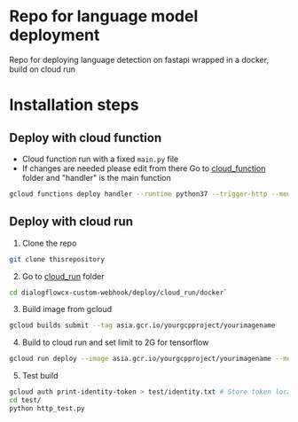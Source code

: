 # Repo for language model deployment
Repo for deploying language detection on fastapi wrapped in a docker, build on cloud run

# Installation steps
## Deploy with cloud function
- Cloud function run with a fixed `main.py` file 
- If changes are needed please edit from there
Go to  [cloud_function](cloud_function) folder and "handler" is the main function
```bash
gcloud functions deploy handler --runtime python37 --trigger-http --memory 2048 --region asia-southeast1
```

## Deploy with cloud run
1) Clone the repo
```bash
git clone thisrepository
```
2) Go to [cloud_run](cloud_run/docker) folder 
```bash
cd dialogflowcx-custom-webhook/deploy/cloud_run/docker`
```

3) Build image from gcloud
```bash
gcloud builds submit --tag asia.gcr.io/yourgcpproject/yourimagename
```

4) Build to cloud run and set limit to 2G for tensorflow
```bash
gcloud run deploy --image asia.gcr.io/yourgcpproject/yourimagename --memory 2G
```

5) Test build
```bash
gcloud auth print-identity-token > test/identity.txt # Store token locally
cd test/
python http_test.py
```

